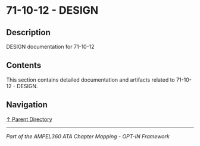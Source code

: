 # 71-10-12 - DESIGN

## Description

DESIGN documentation for 71-10-12

## Contents

This section contains detailed documentation and artifacts related to 71-10-12 - DESIGN.

## Navigation

[↑ Parent Directory](../README.md)

---

*Part of the AMPEL360 ATA Chapter Mapping - OPT-IN Framework*
